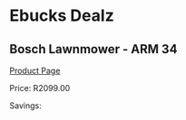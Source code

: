 
# Ebucks Dealz
## Bosch Lawnmower - ARM 34
[Product Page](https://www.ebucks.com/web/shop/productSelected.do?prodId=1199978260&catId=714965764)

Price: R2099.00

Savings: 


	